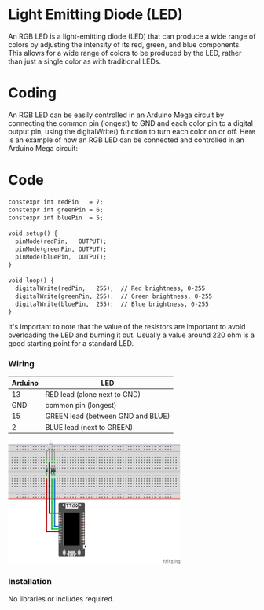 # Light Emitting Diode (LED)

An RGB LED is a light-emitting diode (LED) that can produce a wide range of colors by adjusting the intensity of its red, green, and blue components. This allows for a wide range of colors to be produced by the LED, rather than just a single color as with traditional LEDs.

# Coding
An RGB LED can be easily controlled in an Arduino Mega circuit by connecting the common pin (longest) to GND and each color pin to a digital output pin, using the digitalWrite() function to turn each color on or off. Here is an example of how an RGB LED can be connected and controlled in an Arduino Mega circuit:

# Code
```
constexpr int redPin   = 7;
constexpr int greenPin = 6;
constexpr int bluePin  = 5;

void setup() {
  pinMode(redPin,   OUTPUT);
  pinMode(greenPin, OUTPUT);
  pinMode(bluePin,  OUTPUT);
}

void loop() {
  digitalWrite(redPin,   255);  // Red brightness, 0-255
  digitalWrite(greenPin, 255);  // Green brightness, 0-255
  digitalWrite(bluePin,  255);  // Blue brightness, 0-255
}
```

It's important to note that the value of the resistors are important to avoid overloading the LED and burning it out. Usually a value around 220 ohm is a good starting point for a standard LED.

### Wiring
| Arduino | LED |
| --- | --- |
| 13 | RED lead (alone next to GND) |
| GND | common pin (longest) |
| 15 | GREEN lead (between GND and BLUE) |
| 2 | BLUE lead (next to GREEN) |

<img src="RGB-LightEmittingDiode.png" width="350">

### Installation
No libraries or includes required.
